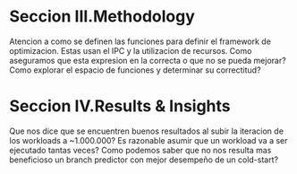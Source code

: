 # Seccion III.Methodology
Atencion a como se definen las funciones para definir el framework de optimizacion. Estas usan el IPC y la utilizacion de recursos.
Como aseguramos que esta expresion en la correcta o que no se pueda mejorar? Como explorar el espacio de funciones y determinar su correctitud?

# Seccion IV.Results & Insights
Que nos dice que se encuentren buenos resultados al subir la iteracion de los workloads a ~1.000.000? Es razonable asumir que un workload va a ser ejecutado tantas veces? Como podemos saber que no nos resulta mas beneficioso un branch predictor con mejor desempeño de un cold-start?

